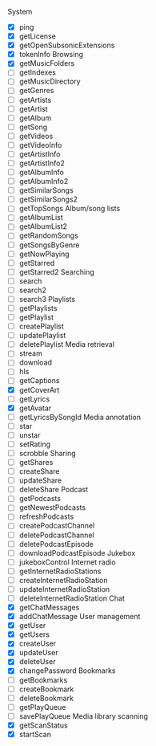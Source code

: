 System
- [x] ping
- [x] getLicense
- [x] getOpenSubsonicExtensions
- [x] tokenInfo
Browsing
- [x] getMusicFolders
- [ ] getIndexes
- [ ] getMusicDirectory
- [ ] getGenres
- [ ] getArtists
- [ ] getArtist
- [ ] getAlbum
- [ ] getSong
- [ ] getVideos
- [ ] getVideoInfo
- [ ] getArtistInfo
- [ ] getArtistInfo2
- [ ] getAlbumInfo
- [ ] getAlbumInfo2
- [ ] getSimilarSongs
- [ ] getSimilarSongs2
- [ ] getTopSongs
Album/song lists
- [ ] getAlbumList
- [ ] getAlbumList2
- [ ] getRandomSongs
- [ ] getSongsByGenre
- [ ] getNowPlaying
- [ ] getStarred
- [ ] getStarred2
Searching
- [ ] search
- [ ] search2
- [ ] search3
Playlists
- [ ] getPlaylists
- [ ] getPlaylist
- [ ] createPlaylist
- [ ] updatePlaylist
- [ ] deletePlaylist
Media retrieval
- [ ] stream
- [ ] download
- [ ] hls
- [ ] getCaptions
- [x] getCoverArt
- [ ] getLyrics
- [x] getAvatar
- [ ] getLyricsBySongId
Media annotation
- [ ] star
- [ ] unstar
- [ ] setRating
- [ ] scrobble
Sharing
- [ ] getShares
- [ ] createShare
- [ ] updateShare
- [ ] deleteShare
Podcast
- [ ] getPodcasts
- [ ] getNewestPodcasts
- [ ] refreshPodcasts
- [ ] createPodcastChannel
- [ ] deletePodcastChannel
- [ ] deletePodcastEpisode
- [ ] downloadPodcastEpisode
Jukebox
- [ ] jukeboxControl
Internet radio
- [ ] getInternetRadioStations
- [ ] createInternetRadioStation
- [ ] updateInternetRadioStation
- [ ] deleteInternetRadioStation
Chat
- [x] getChatMessages
- [x] addChatMessage
User management
- [x] getUser
- [x] getUsers
- [x] createUser
- [x] updateUser
- [x] deleteUser
- [x] changePassword
Bookmarks
- [ ] getBookmarks
- [ ] createBookmark
- [ ] deleteBookmark
- [ ] getPlayQueue
- [ ] savePlayQueue
Media library scanning
- [x] getScanStatus
- [x] startScan